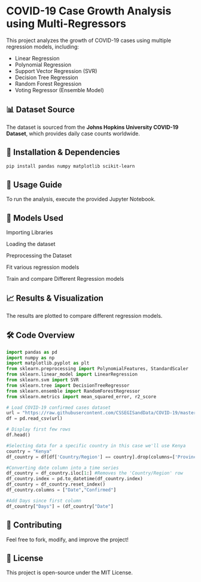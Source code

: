 # COVID-19 Case Growth Analysis using Multi-Regressors

This project analyzes the growth of COVID-19 cases using multiple regression models, including:
- Linear Regression
- Polynomial Regression
- Support Vector Regression (SVR)
- Decision Tree Regression
- Random Forest Regression
- Voting Regressor (Ensemble Model)

## 📊 Dataset Source
The dataset is sourced from the **Johns Hopkins University COVID-19 Dataset**, which provides daily case counts worldwide.

## 🔧 Installation & Dependencies

```bash
pip install pandas numpy matplotlib scikit-learn
```

## 🚀 Usage Guide

To run the analysis, execute the provided Jupyter Notebook.

## 📌 Models Used

Importing Libraries

Loading the dataset

Preprocessing the Dataset

Fit various regression models

Train and compare Different Regression models

## 📈 Results & Visualization
The results are plotted to compare different regression models.

## 🛠 Code Overview

```python
import pandas as pd
import numpy as np
import matplotlib.pyplot as plt
from sklearn.preprocessing import PolynomialFeatures, StandardScaler
from sklearn.linear_model import LinearRegression
from sklearn.svm import SVR
from sklearn.tree import DecisionTreeRegressor
from sklearn.ensemble import RandomForestRegressor
from sklearn.metrics import mean_squared_error, r2_score
```

```python
# Load COVID-19 confirmed cases dataset
url = "https://raw.githubusercontent.com/CSSEGISandData/COVID-19/master/csse_covid_19_data/csse_covid_19_time_series/time_series_covid19_confirmed_global.csv"
df = pd.read_csv(url)

# Display first few rows
df.head()
```

```python
#Selecting data for a specific country in this case we'll use Kenya
country = "Kenya"
df_country = df[df['Country/Region'] == country].drop(columns=['Province/State','Lat','Long']).sum()

#Converting date column into a time series
df_country = df_country.iloc[1:] #Removes the 'Country/Region' row
df_country.index = pd.to_datetime(df_country.index)
df_country = df_country.reset_index()
df_country.columns = ["Date","Confirmed"]

#Add Days since first column
df_country["Days"] = (df_country["Date"]
```

## 🤝 Contributing
Feel free to fork, modify, and improve the project!

## 📜 License
This project is open-source under the MIT License.
